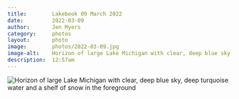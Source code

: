 ```yaml
---
title:        Lakebook 09 March 2022
date:         2022-03-09
author:       Jen Myers
category:     photos
layout:       photo
image:        photos/2022-03-09.jpg
image-alt:    Horizon of large Lake Michigan with clear, deep blue sky, deep turquoise water and a shelf of snow in the foreground
description:  12:57am
---
```


<div><img alt="Horizon of large Lake Michigan with clear, deep blue sky, deep turquoise water and a shelf of snow in the foreground" src="{{ site.baseurl }}/images/photos/2022-03-09.jpg" /></div>
